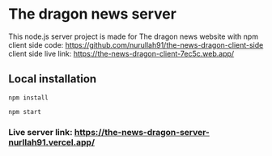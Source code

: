 # The dragon news server

This node.js server project is made for The dragon news website with npm client side code: https://github.com/nurullah91/the-news-dragon-client-side client side live link: https://the-news-dragon-client-7ec5c.web.app/

## Local installation
```
npm install
```
```
npm start
```
### Live server link: https://the-news-dragon-server-nurllah91.vercel.app/